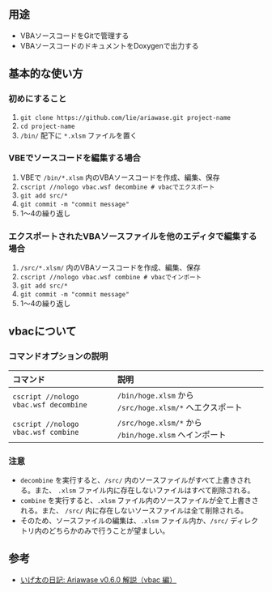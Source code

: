 ## 用途

- VBAソースコードをGitで管理する
- VBAソースコードのドキュメントをDoxygenで出力する

## 基本的な使い方

### 初めにすること

1. `git clone https://github.com/lie/ariawase.git project-name`
2. `cd project-name`
3. `/bin/` 配下に `*.xlsm` ファイルを置く

### VBEでソースコードを編集する場合

1. VBEで `/bin/*.xlsm` 内のVBAソースコードを作成、編集、保存
2. `cscript //nologo vbac.wsf decombine # vbacでエクスポート` 
3. `git add src/*`
4. `git commit -m "commit message"`
5. 1～4の繰り返し

### エクスポートされたVBAソースファイルを他のエディタで編集する場合

1. `/src/*.xlsm/` 内のVBAソースコードを作成、編集、保存
2. `cscript //nologo vbac.wsf combine # vbacでインポート` 
3. `git add src/*`
4. `git commit -m "commit message"`
5. 1～4の繰り返し

## vbacについて

### コマンドオプションの説明

| コマンド | 説明 |
| :------- | :--- |
| `cscript //nologo vbac.wsf decombine` | `/bin/hoge.xlsm` から `/src/hoge.xlsm/*` へエクスポート |
| `cscript //nologo vbac.wsf combine`   | `/src/hoge.xlsm/*` から `/bin/hoge.xlsm` へインポート   |

### 注意

- `decombine` を実行すると、`/src/` 内のソースファイルがすべて上書きされる。また、 `.xlsm` ファイル内に存在しないファイルはすべて削除される。
- `combine` を実行すると、`.xlsm` ファイル内のソースファイルが全て上書きされる。また、 `/src/` 内に存在しないソースファイルは全て削除される。
- そのため、ソースファイルの編集は、`.xlsm` ファイル内か、`/src/` ディレクトリ内のどちらかのみで行うことが望ましい。

## 参考

- [いげ太の日記: Ariawase v0.6.0 解説（vbac 編）](http://igeta-diary.blogspot.com/2014/03/what-is-vbac.html)
